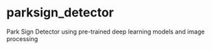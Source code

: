# parksign_detector
Park Sign Detector using pre-trained deep learning models and image processing 
